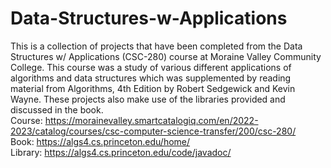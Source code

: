 # Data-Structures-w-Applications
 
This is a collection of projects that have been completed from the Data Structures w/ Applications (CSC-280) course at Moraine Valley Community College. This course was a study of various different applications of algorithms and data structures which was supplemented by reading material from Algorithms, 4th Edition by Robert Sedgewick and Kevin Wayne. These projects also make use of the libraries provided and discussed in the book.  
Course:  https://morainevalley.smartcatalogiq.com/en/2022-2023/catalog/courses/csc-computer-science-transfer/200/csc-280/  
Book:    https://algs4.cs.princeton.edu/home/  
Library: https://algs4.cs.princeton.edu/code/javadoc/  
